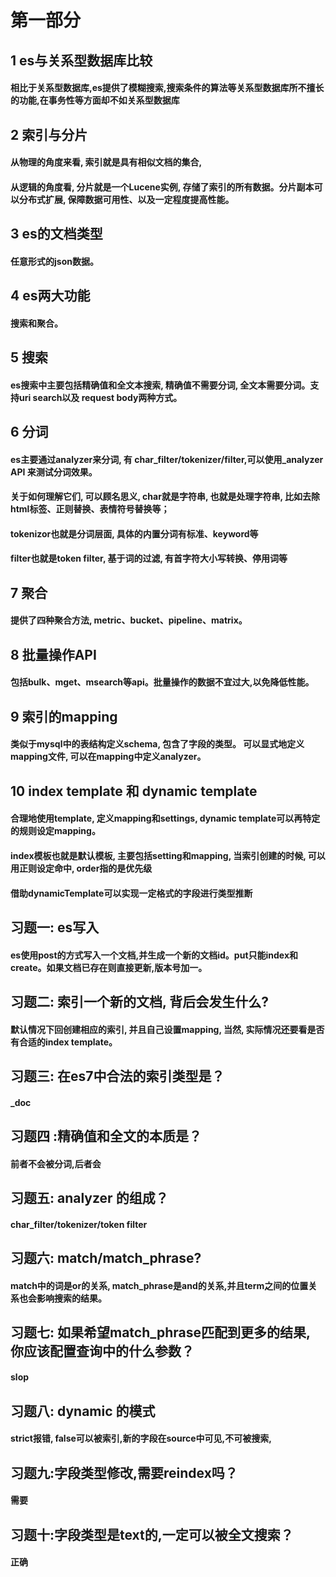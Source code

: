 # 第一部分
## 1 es与关系型数据库比较
#### 相比于关系型数据库,es提供了模糊搜索,搜索条件的算法等关系型数据库所不擅长的功能,在事务性等方面却不如关系型数据库

## 2 索引与分片
#### 从物理的角度来看, 索引就是具有相似文档的集合,
#### 从逻辑的角度看, 分片就是一个Lucene实例, 存储了索引的所有数据。分片副本可以分布式扩展, 保障数据可用性、以及一定程度提高性能。

## 3 es的文档类型
#### 任意形式的json数据。

## 4 es两大功能
#### 搜索和聚合。

## 5 搜索
#### es搜索中主要包括精确值和全文本搜索, 精确值不需要分词, 全文本需要分词。支持uri search以及 request body两种方式。

## 6 分词
#### es主要通过analyzer来分词, 有 char_filter/tokenizer/filter,可以使用_analyzer API 来测试分词效果。
#### 关于如何理解它们, 可以顾名思义, char就是字符串, 也就是处理字符串, 比如去除html标签、正则替换、表情符号替换等；
#### tokenizor也就是分词层面, 具体的内置分词有标准、keyword等
#### filter也就是token filter, 基于词的过滤, 有首字符大小写转换、停用词等

## 7 聚合
#### 提供了四种聚合方法, metric、bucket、pipeline、matrix。

## 8 批量操作API
#### 包括bulk、mget、msearch等api。批量操作的数据不宜过大,以免降低性能。

## 9 索引的mapping
#### 类似于mysql中的表结构定义schema, 包含了字段的类型。 可以显式地定义mapping文件, 可以在mapping中定义analyzer。

## 10 index template 和 dynamic template
#### 合理地使用template, 定义mapping和settings, dynamic template可以再特定的规则设定mapping。
#### index模板也就是默认模板, 主要包括setting和mapping, 当索引创建的时候, 可以用正则设定命中, order指的是优先级
#### 借助dynamicTemplate可以实现一定格式的字段进行类型推断

## 习题一: es写入
#### es使用post的方式写入一个文档,并生成一个新的文档id。put只能index和create。如果文档已存在则直接更新,版本号加一。

## 习题二: 索引一个新的文档, 背后会发生什么?
#### 默认情况下回创建相应的索引, 并且自己设置mapping, 当然, 实际情况还要看是否有合适的index template。 

## 习题三: 在es7中合法的索引类型是？
#### _doc

## 习题四 :精确值和全文的本质是？
#### 前者不会被分词,后者会

## 习题五: analyzer 的组成？
#### char_filter/tokenizer/token filter

## 习题六: match/match_phrase?
#### match中的词是or的关系, match_phrase是and的关系,并且term之间的位置关系也会影响搜索的结果。

## 习题七: 如果希望match_phrase匹配到更多的结果, 你应该配置查询中的什么参数？
#### slop

## 习题八: dynamic 的模式
#### strict报错, false可以被索引,新的字段在source中可见,不可被搜索,

## 习题九:字段类型修改,需要reindex吗？
#### 需要

## 习题十:字段类型是text的,一定可以被全文搜索？
#### 正确
